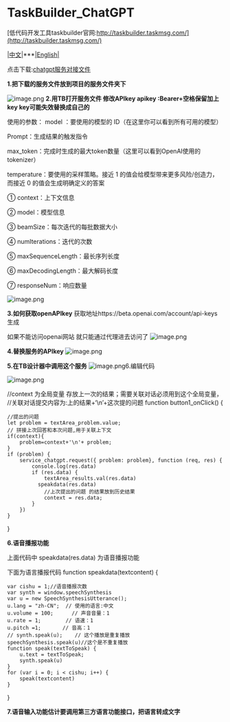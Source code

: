 # TaskBuilder_ChatGPT
[低代码开发工具taskbuilder官网:http://taskbuilder.taskmsg.com/](http://taskbuilder.taskmsg.com/)

[|中文|](https://github.com/huppygovip/TaskBuilder_ChatGPT/blob/main/README.md)***[|English|](https://github.com/huppygovip/TaskBuilder_ChatGPT/blob/main/README_EN.md)

点击下载:[chatgpt服务对接文件](http://taskbuilder.taskmsg.com/TaskMsgDownload?fileCode=413833c2846b52fd9b294d1c72294bdc)

 **1.把下载的服务文件放到项目的服务文件夹下**

![image.png](https://cdn.nlark.com/yuque/0/2023/png/26820059/1677502636557-19dc0c91-dd96-4631-8264-28a0cef72201.png#averageHue=%23fdfcfb&clientId=u6e6a6ce0-0cf7-4&from=paste&id=uc24e886a&name=image.png&originHeight=493&originWidth=938&originalType=url&ratio=1&rotation=0&showTitle=false&size=40436&status=done&style=none&taskId=u20945e0f-5395-4c9b-9e32-3f365a3f626&title=)
**2.用TB打开服务文件 修改APIkey apikey :Bearer+空格保留加上key key可能失效替换成自己的**

使用的参数：
model ：要使用的模型的 ID（在这里你可以看到所有可用的模型）

Prompt：生成结果的触发指令

max_token：完成时生成的最大token数量（这里可以看到OpenAI使用的tokenizer）

temperature：要使用的采样策略。接近 1 的值会给模型带来更多风险/创造力，而接近 0 的值会生成明确定义的答案


① context：上下文信息

② model：模型信息

③ beamSize：每次迭代的每批数据大小

④ numIterations：迭代的次数

⑤ maxSequenceLength：最长序列长度

⑥ maxDecodingLength：最大解码长度

⑦ responseNum：响应数量

![image.png](https://cdn.nlark.com/yuque/0/2023/png/26820059/1677502636592-1f798c05-ce44-4c84-b008-103d2a1085eb.png#averageHue=%23534436&clientId=u6e6a6ce0-0cf7-4&from=paste&id=ue45c0ead&name=image.png&originHeight=714&originWidth=1196&originalType=url&ratio=1&rotation=0&showTitle=false&size=98562&status=done&style=none&taskId=uf134a5c6-56cb-48c5-8800-a6de1e4bafd&title=)

**3.如何获取openAPIkey**
获取地址https://beta.openai.com/account/api-keys 生成

如果不能访问openai网站 就只能通过代理进去访问了 
![image.png](https://cdn.nlark.com/yuque/0/2023/png/26820059/1677502636606-bedc4765-3bde-4c1e-a76e-47510a9a7395.png#averageHue=%23fdfcfc&clientId=u6e6a6ce0-0cf7-4&from=paste&id=uaf27bd9c&name=image.png&originHeight=772&originWidth=1267&originalType=url&ratio=1&rotation=0&showTitle=false&size=114043&status=done&style=none&taskId=u6141f4dc-b948-447b-aaed-e8a84527406&title=)

**4.替换服务的APIkey**
![image.png](https://cdn.nlark.com/yuque/0/2023/png/26820059/1677502636589-280ea824-3162-4998-8b59-0feef39b9743.png#averageHue=%2380694a&clientId=u6e6a6ce0-0cf7-4&from=paste&id=ud1540fa9&name=image.png&originHeight=394&originWidth=692&originalType=url&ratio=1&rotation=0&showTitle=false&size=43136&status=done&style=none&taskId=uc761d30c-cf3b-4318-9fd2-3b636eb2001&title=)

**5.在TB设计器中调用这个服务**
![image.png](https://cdn.nlark.com/yuque/0/2023/png/26820059/1677502636593-5436a852-25e7-46de-81e8-4cd86d3e0341.png#averageHue=%23383737&clientId=u6e6a6ce0-0cf7-4&from=paste&id=u894c8454&name=image.png&originHeight=864&originWidth=1501&originalType=url&ratio=1&rotation=0&showTitle=false&size=72106&status=done&style=none&taskId=uf26dec7c-4782-48b6-b74e-83a70399bbf&title=)6.编辑代码

![image.png](https://cdn.nlark.com/yuque/0/2023/png/26820059/1677502637559-5f759607-6d9d-4f71-9881-d5e95f77202d.png#averageHue=%23262525&clientId=u6e6a6ce0-0cf7-4&from=paste&id=ud5ba8ed3&name=image.png&originHeight=667&originWidth=1015&originalType=url&ratio=1&rotation=0&showTitle=false&size=55391&status=done&style=none&taskId=u3848f214-6400-49af-9d3a-4b5d56e94bf&title=)

//context 为全局变量 存放上一次的结果；需要关联对话必须用到这个全局变量，
//关联对话提交内容为:上的结果+‘\n’+这次提的问题
function button1_onClick() {

    //提出的问题
    let problem = textArea_problem.value;
    // 拼接上次回答和本次问题,用于关联上下文
    if(context){
        problem=context+'\n'+ problem;
    }
    if (problem) {
        service_chatgpt.request({ problem: problem}, function (req, res) {
            console.log(res.data)
            if (res.data) {
                textArea_results.val(res.data)
              speakdata(res.data)
                //上次提出的问题 的结果放到历史结果
                context = res.data;
            }
        })
    }
   
   
   
}

**6.语音播报功能**

上面代码中
speakdata(res.data)
为语音播报功能

下面为语言播报代码
function speakdata(textcontent) {

    var cishu = 1;//语音播报次数
    var synth = window.speechSynthesis
    var u = new SpeechSynthesisUtterance();
    u.lang = "zh-CN";  // 使用的语言:中文
    u.volume = 100;      // 声音音量：1
    u.rate = 1;        // 语速：1
    u.pitch =1;       // 音高：1
    // synth.speak(u);    // 这个播放是重复播放
    speechSynthesis.speak(u)//这个是不重复播放
    function speak(textToSpeak) {
        u.text = textToSpeak;
        synth.speak(u)
    }
    for (var i = 0; i < cishu; i++) {
        speak(textcontent)
    }
}

**7.语音输入功能估计要调用第三方语言功能接口，把语言转成文字**
